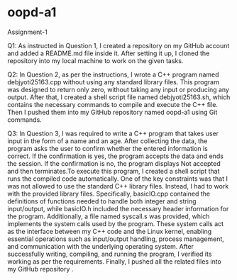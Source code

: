 # oopd-a1
Assignment-1

Q1: As instructed in Question 1, I created a repository on my GitHub account and added a README.md file inside it. After setting it up, I cloned the repository into my local machine to work on the given tasks.

Q2: In Question 2, as per the instructions, I wrote a C++ program named debjyoti25163.cpp without using any standard library files. This program was designed to return only zero, without taking any input or producing any output. After that, I created a shell script file named debjyoti25163.sh, which contains the necessary commands to compile and execute the C++ file. Then I pushed them into my GitHub repository named oopd-a1 using Git commands.

Q3: In Question 3, I was required to write a C++ program that takes user input in the form of a name and an age. After collecting the data, the program asks the user to confirm whether the entered information is correct. If the confirmation is yes, the program accepts the data and ends the session. If the confirmation is no, the program displays Not accepted and then terminates.To execute this program, I created a shell script that runs the compiled code automatically. One of the key constraints was that I was not allowed to use the standard C++ library files. Instead, I had to work with the provided library files. Specifically, basicIO.cpp contained the definitions of functions needed to handle both integer and string input/output, while basicIO.h included the necessary header information for the program. Additionally, a file named syscall.s was provided, which implements the system calls used by the program. These system calls act as the interface between my C++ code and the Linux kernel, enabling essential operations such as input/output handling, process management, and communication with the underlying operating system. After successfully writing, compiling, and running the program, I verified its working as per the requirements. Finally, I pushed all the related files into my GitHub repository .
